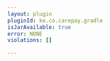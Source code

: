 ```yaml
---
layout: plugin
pluginId: ke.co.carepay.gradle
isJarAvailable: true
error: NONE
violations: []

---
```

